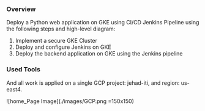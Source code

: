 ### Overview
Deploy a Python web application on GKE using CI/CD Jenkins Pipeline using the following steps and high-level diagram:

1. Implement a secure GKE Cluster
2. Deploy and configure Jenkins on GKE
3. Deploy the backend application on GKE using the Jenkins pipeline


### Used Tools
<!-- ![home_Page Image](./images/terraform.png)
![home_Page Image](./images/docker.png)
![home_Page Image](./images/ansible.png)
![home_Page Image](./images/jenkins.png)
![home_Page Image](./images/kubernetes.png) -->

And all work is applied on a single GCP project: jehad-iti, and region: us-east4.

![home_Page Image](./images/GCP.png =150x150)